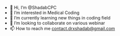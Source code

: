 - 👋 Hi, I’m @ShadabCPC
- 👀 I’m interested in Medical Coding
- 🌱 I’m currently learning new things in coding field
- 💞️ I’m looking to collaborate on various webinar
- 📫 How to reach me contact.drxshadab@gmail.com

<!---
ShadabCPC/ShadabCPC is a ✨ special ✨ repository because its `README.md` (this file) appears on your GitHub profile.
You can click the Preview link to take a look at your changes.
--->
